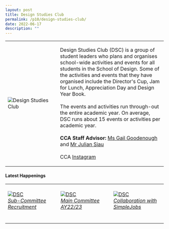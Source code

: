 ```yaml
---
layout: post
title: Design Studies Club
permalink: /p10/design-studies-club/
date: 2022-06-17
description: ""
---
```


<div>
    <table>
        <tr>
            <td style="width:33%"><image src="/images/CCA_dsc.jpg" style="display:block;margin-left:auto;margin-right:auto;" alt="Design Studies Club"></image></td>
            <td>
                <p>
                    Design Studies Club (DSC) is a group of student leaders who plans and organises school-wide activities and events for all students in the School of Design. Some of the activities and events that they have organised include the Director's Cup, Jam for Lunch, Appreciation Day and Design Year Book.<br>
                    <br>
                    The events and activities run through-out the entire academic year. On average, DSC runs about 15 events or activities per academic year.<br>
                    <br>
                    <b>CCA Staff Advisor:</b> <a href="mailto:gailg@tp.edu.sg">Ms Gail Goodenough</a> and <a href="mailto:Julian_SIAU@TP.EDU.SG">Mr Julian Siau</a><br>
                    <br>
                    CCA <a href="https://www.instagram.com/designstudiesclub">Instagram</a>
                </p>
            </td>
        </tr>
    </table>
</div>

#### Latest Happenings

<div>
    <table>
        <tr>
            <td style="width:33%"><br>
                <a href="https://www.instagram.com/p/CeXlZyOJViB/">
                    <image src="/images/P10/DSC_Sub-Committee Recruitment.png" style="display:block;margin-left:auto;margin-right:auto;" alt="DSC">
                    <h6 style="margin-top:0%">Sub-Committee Recruitment</h6>
                    </image>
                </a>
            </td>
            <td style="width:33%"><br>
                <a href="https://www.instagram.com/p/CeXlM4YpSdJ/">
                    <image src="/images/P10/DSC_Main Committee AY22-23.png" style="display:block;margin-left:auto;margin-right:auto;" alt="DSC">
                    <h6 style="margin-top:0%">Main Committee AY22/23</h6>
                    </image>
                </a>
            </td>
            <td style="width:33%"><br>
                <a href="https://www.instagram.com/p/CaZDfOpP43J/">
                    <image src="/images/P10/DSC_Collaboration with SimpleJobs.png" style="display:block;margin-left:auto;margin-right:auto;" alt="DSC">
                    <h6 style="margin-top:0%">Collaboration with SimpleJobs</h6>
                    </image>
                </a>
            </td>
        </tr>
    </table>
</div>